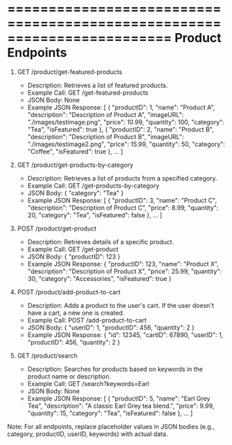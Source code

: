========================================================================
Product Endpoints
========================================================================

1. GET /product/get-featured-products
   - Description: Retrieves a list of featured products.
   - Example Call: GET /get-featured-products
   - JSON Body: None
   - Example JSON Response:
     [
       {
         "productID": 1,
         "name": "Product A",
         "description": "Description of Product A",
         "imageURL": "./images/testimage.png",
         "price": 10.99,
         "quantity": 100,
         "category": "Tea",
         "isFeatured": true
       },
       {
         "productID": 2,
         "name": "Product B",
         "description": "Description of Product B",
         "imageURL": "./images/testimage2.png",
         "price": 15.99,
         "quantity": 50,
         "category": "Coffee",
         "isFeatured": true
       },
       ...
     ]

2. GET /product/get-products-by-category
   - Description: Retrieves a list of products from a specified category.
   - Example Call: GET /get-products-by-category
   - JSON Body: 
    { "category": "Tea" }
    - Example JSON Response: 
     [
       {
         "productID": 3,
         "name": "Product C",
         "description": "Description of Product C",
         "price": 8.99,
         "quantity": 20,
         "category": "Tea",
         "isFeatured": false
       },
       ...
     ]

3. POST /product/get-product
   - Description: Retrieves details of a specific product.
   - Example Call: GET /get-product
   - JSON Body: { "productID": 123 }
   - Example JSON Response:
     {
       "productID": 123,
       "name": "Product X",
       "description": "Description of Product X",
       "price": 25.99,
       "quantity": 30,
       "category": "Accessories",
       "isFeatured": true
     }

4. POST /product/add-product-to-cart
   - Description: Adds a product to the user's cart. If the user doesn't have a cart, a new one is created.
   - Example Call: POST /add-product-to-cart
   - JSON Body: { "userID": 1, "productID": 456, "quantity": 2 }
   - Example JSON Response: 
     {
       "id": 12345,
       "cartID": 67890,
       "userID": 1,
       "productID": 456,
       "quantity": 2
     }

5. GET /product/search
   - Description: Searches for products based on keywords in the product name or description.
   - Example Call: GET /search?keywords=Earl
   - JSON Body: None
   - Example JSON Response: 
     [
       {
         "productID": 5,
         "name": "Earl Grey Tea",
         "description": "A classic Earl Grey tea blend.",
         "price": 9.99,
         "quantity": 15,
         "category": "Tea",
         "isFeatured": false
       },
       ...
     ]

Note: For all endpoints, replace placeholder values in JSON bodies (e.g., category, productID, userID, keywords) with actual data.